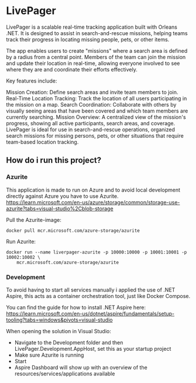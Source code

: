 # LivePager

LivePager is a scalable real-time tracking application built with Orleans .NET. It is designed to assist in search-and-rescue missions, helping teams track their progress in locating missing people, pets, or other items.

The app enables users to create "missions" where a search area is defined by a radius from a central point. Members of the team can join the mission and update their location in real-time, allowing everyone involved to see where they are and coordinate their efforts effectively.

Key features include:

Mission Creation: Define search areas and invite team members to join.
Real-Time Location Tracking: Track the location of all users participating in the mission on a map.
Search Coordination: Collaborate with others by visually seeing areas that have been covered and which team members are currently searching.
Mission Overview: A centralized view of the mission's progress, showing all active participants, search areas, and coverage.
LivePager is ideal for use in search-and-rescue operations, organized search missions for missing persons, pets, or other situations that require team-based location tracking.

## How do i run this project?

### Azurite
This application is made to run on Azure and to avoid local development directly against Azure you have to use Azurite.
https://learn.microsoft.com/en-us/azure/storage/common/storage-use-azurite?tabs=visual-studio%2Cblob-storage

Pull the Azurite-image:
```
docker pull mcr.microsoft.com/azure-storage/azurite
```

Run Azurite:
```
docker run --name liverpager-azurite -p 10000:10000 -p 10001:10001 -p 10002:10002 \
    mcr.microsoft.com/azure-storage/azurite
```

### Development
To avoid having to start all services manually i applied the use of .NET Aspire, this acts as a container orchestration tool, just like Docker Compose. 

You can find the guide for how to install .NET Aspire here: https://learn.microsoft.com/en-us/dotnet/aspire/fundamentals/setup-tooling?tabs=windows&pivots=visual-studio

When opening the solution in Visual Studio: 
- Navigate to the Development folder and then LivePager.Development.AppHost, set this as your startup project
- Make sure Azurite is running 
- Start
- Aspire Dashboard will show up with an overview of the resources/services/applications available